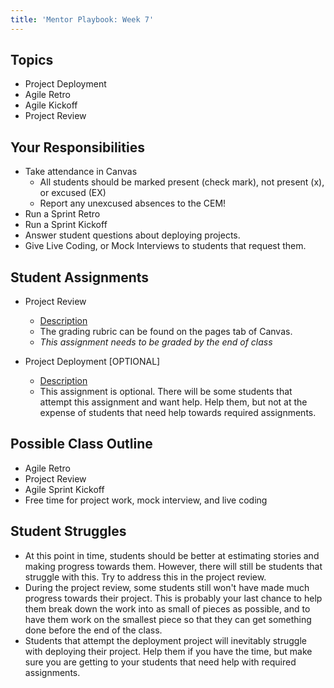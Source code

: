 ```yaml
---
title: 'Mentor Playbook: Week 7'
---
```


## Topics
* Project Deployment
* Agile Retro
* Agile Kickoff
* Project Review

## Your Responsibilities
* Take attendance in Canvas
    * All students should be marked present (check mark), not present (x), or excused (EX)
    * Report any unexcused absences to the CEM!
* Run a Sprint Retro
* Run a Sprint Kickoff
* Answer student questions about deploying projects.
* Give Live Coding, or Mock Interviews to students that request them.

## Student Assignments
* Project Review
    * [Description](../../../assignments/project-review/)
    * The grading rubric can be found on the pages tab of Canvas.
    * *This assignment needs to be graded by the end of class*

* Project Deployment [OPTIONAL]
    * [Description](../../../assignments/project-deployment/)
    * This assignment is optional. There will be some students that attempt this assignment and want help. Help them, but not at the expense of students that need help towards required assignments.

## Possible Class Outline
* Agile Retro
* Project Review
* Agile Sprint Kickoff
* Free time for project work, mock interview, and live coding

## Student Struggles
* At this point in time, students should be better at estimating stories and making progress towards them. However, there will still be students that struggle with this. Try to address this in the project review.
* During the project review, some students still won't have made much progress towards their project. This is probably your last chance to help them break down the work into as small of pieces as possible, and to have them work on the smallest piece so that they can get something done before the end of the class.
* Students that attempt the deployment project will inevitably struggle with deploying their project. Help them if you have the time, but make sure you are getting to your students that need help with required assignments.
